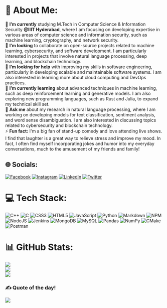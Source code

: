 # 💫 About Me:
🔭 **I’m currently** studying M.Tech in Computer Science & Information Security **@IIIT Hyderabad**, where I am focusing on developing expertise in various areas of computer science and information security, such as machine learning, cryptography, and network security.<br>👯 **I’m looking** to collaborate on open-source projects related to machine learning, cybersecurity, and software development. I am particularly interested in projects that involve natural language processing, deep learning, and blockchain technology.<br>🤝 **I’m looking for help** with improving my skills in software engineering, particularly in developing scalable and maintainable software systems. I am also interested in learning more about cloud computing and DevOps practices.<br>🌱 **I’m currently learning** about advanced techniques in machine learning, such as deep reinforcement learning and generative models. I am also exploring new programming languages, such as Rust and Julia, to expand my technical skill set.<br>💬 **Ask me** about my research in natural language processing, where I am working on developing models for text classification, sentiment analysis, and word sense disambiguation. I am also interested in discussing topics related to cybersecurity and blockchain technology.<br>⚡ **Fun fact:** I'm a big fan of stand-up comedy and love attending live shows. I find that laughter is a great way to relieve stress and improve my mood. In fact, I often find myself incorporating jokes and humor into my everyday conversations, much to the amusement of my friends and family!

## 🌐 Socials:
[![Facebook](https://img.shields.io/badge/Facebook-%231877F2.svg?logo=Facebook&logoColor=white)](https://facebook.com/adesh.ingle.3) [![Instagram](https://img.shields.io/badge/Instagram-%23E4405F.svg?logo=Instagram&logoColor=white)](https://instagram.com/aadesh_gi) [![LinkedIn](https://img.shields.io/badge/LinkedIn-%230077B5.svg?logo=linkedin&logoColor=white)](https://linkedin.com/in/aadesh-ingle) [![Twitter](https://img.shields.io/badge/Twitter-%231DA1F2.svg?logo=Twitter&logoColor=white)](https://twitter.com/aadesh_gi) 

# 💻 Tech Stack:
![C++](https://img.shields.io/badge/c++-%2300599C.svg?style=plastic&logo=c%2B%2B&logoColor=white) ![C](https://img.shields.io/badge/c-%2300599C.svg?style=plastic&logo=c&logoColor=white) ![CSS3](https://img.shields.io/badge/css3-%231572B6.svg?style=plastic&logo=css3&logoColor=white) ![HTML5](https://img.shields.io/badge/html5-%23E34F26.svg?style=plastic&logo=html5&logoColor=white) ![JavaScript](https://img.shields.io/badge/javascript-%23323330.svg?style=plastic&logo=javascript&logoColor=%23F7DF1E) ![Python](https://img.shields.io/badge/python-3670A0?style=plastic&logo=python&logoColor=ffdd54) ![Markdown](https://img.shields.io/badge/markdown-%23000000.svg?style=plastic&logo=markdown&logoColor=white) ![NPM](https://img.shields.io/badge/NPM-%23000000.svg?style=plastic&logo=npm&logoColor=white) ![NodeJS](https://img.shields.io/badge/node.js-6DA55F?style=plastic&logo=node.js&logoColor=white) ![Jenkins](https://img.shields.io/badge/jenkins-%232C5263.svg?style=plastic&logo=jenkins&logoColor=white) ![MongoDB](https://img.shields.io/badge/MongoDB-%234ea94b.svg?style=plastic&logo=mongodb&logoColor=white) ![MySQL](https://img.shields.io/badge/mysql-%2300f.svg?style=plastic&logo=mysql&logoColor=white) ![Pandas](https://img.shields.io/badge/pandas-%23150458.svg?style=plastic&logo=pandas&logoColor=white) ![NumPy](https://img.shields.io/badge/numpy-%23013243.svg?style=plastic&logo=numpy&logoColor=white) ![CMake](https://img.shields.io/badge/CMake-%23008FBA.svg?style=plastic&logo=cmake&logoColor=white) ![Postman](https://img.shields.io/badge/Postman-FF6C37?style=plastic&logo=postman&logoColor=white)
# 📊 GitHub Stats:
![](https://github-readme-stats.vercel.app/api?username=neo-9981&theme=dark&hide_border=true&include_all_commits=true&count_private=true)<br/>
![](https://github-readme-streak-stats.herokuapp.com/?user=neo-9981&theme=dark&hide_border=true)<br/>
![](https://github-readme-stats.vercel.app/api/top-langs/?username=neo-9981&theme=dark&hide_border=true&include_all_commits=true&count_private=true&layout=compact)

### ✍️ Quote of the day!
![](https://quotes-github-readme.vercel.app/api?type=horizontal&theme=dark)

<!-- Proudly created with GPRM ( https://gprm.itsvg.in ) -->
